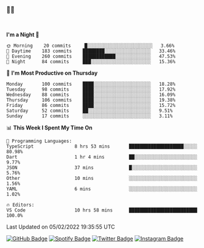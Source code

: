 ### 🤙🍺

<!-- <a href="https://github-readme-stats.vercel.app/api?username=hzak2xx&count_private=true&show_icons=true&theme=dracula">
  <img align="center" src="https://github-readme-stats.vercel.app/api?username=hzak2xx&count_private=true&show_icons=true&theme=dracula" />
</a>
</br> -->
</br>

<!--START_SECTION:waka-->
**I'm a Night 🦉** 

```text
🌞 Morning    20 commits     █░░░░░░░░░░░░░░░░░░░░░░░░   3.66% 
🌆 Daytime    183 commits    ████████░░░░░░░░░░░░░░░░░   33.46% 
🌃 Evening    260 commits    ████████████░░░░░░░░░░░░░   47.53% 
🌙 Night      84 commits     ███░░░░░░░░░░░░░░░░░░░░░░   15.36%

```
📅 **I'm Most Productive on Thursday** 

```text
Monday       100 commits    ████░░░░░░░░░░░░░░░░░░░░░   18.28% 
Tuesday      98 commits     ████░░░░░░░░░░░░░░░░░░░░░   17.92% 
Wednesday    88 commits     ████░░░░░░░░░░░░░░░░░░░░░   16.09% 
Thursday     106 commits    ████░░░░░░░░░░░░░░░░░░░░░   19.38% 
Friday       86 commits     ████░░░░░░░░░░░░░░░░░░░░░   15.72% 
Saturday     52 commits     ██░░░░░░░░░░░░░░░░░░░░░░░   9.51% 
Sunday       17 commits     ░░░░░░░░░░░░░░░░░░░░░░░░░   3.11%

```


📊 **This Week I Spent My Time On** 

```text
💬 Programming Languages: 
TypeScript               8 hrs 53 mins       ████████████████████░░░░░   80.98% 
Dart                     1 hr 4 mins         ██░░░░░░░░░░░░░░░░░░░░░░░   9.77% 
JSON                     37 mins             █░░░░░░░░░░░░░░░░░░░░░░░░   5.76% 
Other                    10 mins             ░░░░░░░░░░░░░░░░░░░░░░░░░   1.56% 
YAML                     6 mins              ░░░░░░░░░░░░░░░░░░░░░░░░░   1.02%

🔥 Editors: 
VS Code                  10 hrs 58 mins      █████████████████████████   100.0%

```


 Last Updated on 05/02/2022 19:35:55 UTC
<!--END_SECTION:waka-->

[![GitHub Badge](https://img.shields.io/badge/GitHub-100000?style=for-the-badge&logo=github&logoColor=white)](https://github.com/hzak2xx)
[![Spotify Badge](https://img.shields.io/badge/Spotify-1ED760?&style=for-the-badge&logo=spotify&logoColor=white)](https://open.spotify.com/user/uf90s6sbbh75a1mt44clkhkvf)
[![Twitter Badge](https://img.shields.io/badge/Twitter-1DA1F2?style=for-the-badge&logo=twitter&logoColor=white)](https://twitter.com/hzak2xx)
[![Instagram Badge](https://img.shields.io/badge/Instagram-E4405F?style=for-the-badge&logo=instagram&logoColor=white)](https://www.instagram.com/hzak2xx/)
